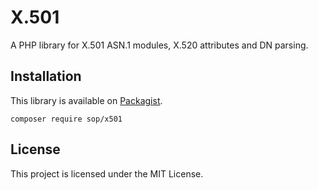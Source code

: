 # X.501
A PHP library for X.501 ASN.1 modules, X.520 attributes and DN parsing.

## Installation
This library is available on
[Packagist](https://packagist.org/packages/sop/x501).

    composer require sop/x501

## License
This project is licensed under the MIT License.
